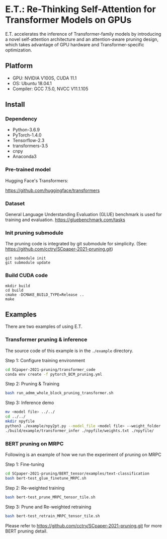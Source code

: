 # E.T.: Re-Thinking Self-Attention for Transformer Models on GPUs
E.T. accelerates the inference of Transformer-family models by introducing a novel self-attention architecture and an attention-aware pruning design, which takes advantage of GPU hardware and Transformer-specific optimization. 
## Platform 
- GPU: NVIDIA V100S, CUDA 11.1
- OS: Ubuntu 18.04.1
- Compiler: GCC 7.5.0, NVCC V11.1.105

## Install
### Dependency
- Python-3.6.9
- PyTorch-1.4.0
- Tensorflow-2.3
- transformers-3.5
- cnpy
- Anaconda3
### Pre-trained model
Hugging Face's Transformers:

https://github.com/huggingface/transformers
### Dataset
General Language Understanding Evaluation (GLUE) benchmark is used for training and evaluation.
https://gluebenchmark.com/tasks

### Init pruning submodule 
The pruning code is integrated by git submodule for simplicity.
(See: https://github.com/cctry/SCpaper-2021-pruning.git)
```
git submodule init
git submodule update
```
### Build CUDA code
``` 
mkdir build
cd build
cmake -DCMAKE_BUILD_TYPE=Release ..
make
```
## Examples
There are two examples of using E.T.
### Transformer pruning & inference
The source code of this example is in the `./example` directory.

Step 1: Configure training environment
```bash
cd SCpaper-2021-pruning/transformer_code
conda env create -f pytorch_BCM_pruning.yml
```
Step 2: Pruning & Training
```bash
bash run_admm_whole_block_pruning_transformer.sh
```
Step 3: Inference demo
```bash
mv <model file> ../../
cd ../../
mkdir npyfile
python3 ./example/npy2pt.py --model_file <model file> --weight_folder ./npyfile/
./build/example/transformer_infer ./npyfile/weights.txt ./npyfile/ 
```
### BERT pruning on MRPC

Following is an example of how we run the experiment of pruning on MRPC

Step 1: Fine-tuning

```bash
cd SCpaper-2021-pruning/BERT_tensor/examples/text-classification
bash bert-test_glue_finetune_MRPC.sh
```

Step 2: Re-weighted training

```bash
bash bert-test_prune_MRPC_tensor_tile.sh
```

Step 3: Prune and Re-weighted retraining

```bash
bash bert-test_retrain_MRPC_tensor_tile.sh
```
Please refer to https://github.com/cctry/SCpaper-2021-pruning.git for more BERT pruning detail.
